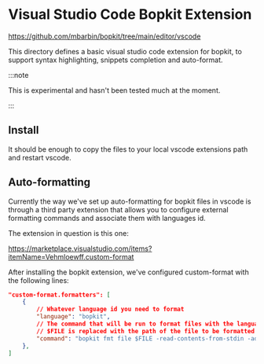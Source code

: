 # Visual Studio Code Bopkit Extension

https://github.com/mbarbin/bopkit/tree/main/editor/vscode

This directory defines a basic visual studio code extension for bopkit, to
support syntax highlighting, snippets completion and auto-format.

:::note

This is experimental and hasn't been tested much at the moment.

:::

## Install

It should be enough to copy the files to your local vscode extensions path and
restart vscode.

## Auto-formatting

Currently the way we've set up auto-formatting for bopkit files in vscode is
through a third party extension that allows you to configure external formatting
commands and associate them with languages id.

The extension in question is this one:

https://marketplace.visualstudio.com/items?itemName=Vehmloewff.custom-format

After installing the bopkit extension, we've configured custom-format with the
following lines:

```json
"custom-format.formatters": [
    {
        // Whatever language id you need to format
        "language": "bopkit",
        // The command that will be run to format files with the language id specified above
        // $FILE is replaced with the path of the file to be formatted
        "command": "bopkit fmt file $FILE -read-contents-from-stdin -add-extra-blank-line"
    },
]
```
